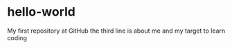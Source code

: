 # hello-world
My first repository at GitHub
the third line is about me and my target to learn coding
